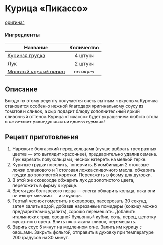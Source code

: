 # Курица «Пикассо»
[оригинал](https://eda.ru/recepty/osnovnye-blyuda/kurica-pikasso-25902)

### Ингредиенты
| Название        	| Количество    |
| -------------   	|:-------------:|
| [Куриная грудка](Ingredients/chickenBreast.md) 	| 4 штуки 		|
| Лук 				| 2 штуки 		|
| [Молотый черный перец](Ingredients/BlackPepper.md) 				| по вкусу		|

## Описание
Блюдо по этому рецепту получается очень сытным и вкусным. Курочка становится особенно нежной благодаря оригинальному соусу из томатов и сливок, а сыр подарит блюду дополнительный яркий сливочный оттенок.
Курица «Пикассо» будет украшением любого стола и не оставит равнодушным ни одного гурмана!

## Рецепт приготовления
1. Нарежьте болгарский перец кольцами (лучше выбрать трех разных цветов — это выглядит красочнее), предварительно удалив семена. Лук нарезать полукольцами, чеснок натереть на мелкой терке.
2. Куриные грудки посолить, поперчить. В комбинации 2 столовые ложки оливкового и 1 столовая ложка сливочного масла, обжарить грудки до золотистой корочки. Переложить в форму для духовки.
3. В этой же сковороде обжарить лук до золотистого цвета, переложить в форму к курице.
4. Время для болгарского перца — слегка обжарить кольца, пока они не станут мягкими — и к курице.
5. Тертый чеснок поместить в сковороду, пассеровать 30 секунд, затем залить водой, добавив нарезанные помидоры (кожицу можно предварительно удалить), хорошо перемешать. Добавить итальянских трав, овощной бульонный кубик, соль, перец, щепотку мускатного ореха. Влить полстакана сливок, перемешать.
6. Варить соус 5 минут на медленном огне. Залить им курицу с овощами. Закрыть фольгой, отправить в духовку при температуре 200 градусов на 30 минут.